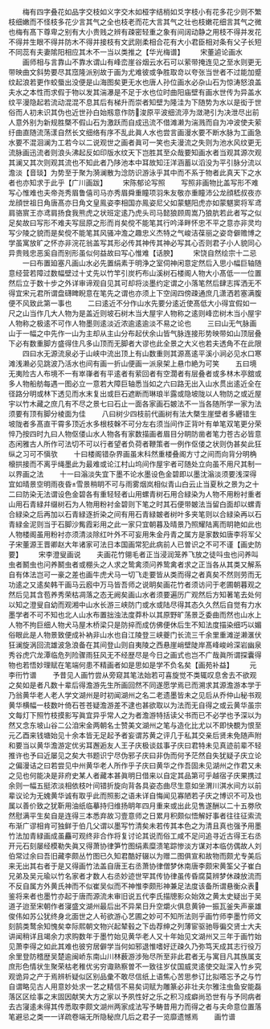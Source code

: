 <!-- { "loadSidebar": true } -->
　　梅有四字叠花如品字交枝如义字交木如桠字结梢如爻字枝小有花多花少则不繁枝细嫩而不怪枝多花少言其气之全也枝老而花大言其气之壮也枝嫩花细言其气之微也梅有髙下尊卑之别有大小贵贱之辨有疎密轻重之象有间阔动静之用枝不得并发花不得并生眼不得并防木不得并接枝有文武刚柔相合花有大小君臣相对条有父子长短不同蕊有夫妻隂阳相应其木不一当以类推之【华光梅谱】
　　宋董逌论画水
　　画师相与言靠山不靠水谓山有峰峦崖谷烟云水石可以萦带掩连见之至水则更无带映曲文斜势要尽其窊隆派别故于画为尤难彼或争胜取竒以夸张当世者不过能加蹙纹起浪若更作蛟蜃出没便是山海图矣更无水也唐人孙位画水必杂山石为惊涛怒浪盖夫水之本性而求假于物以发其湍瀑是不足于水也位时曲阳庙壁有画水世传为异盖水纹平漫隐起若流动混混不息其后有梯升而崇者知壁为隆洼为下随势为水以是衒于世俗而人初未识其伪也近世孙白始剏意作防浚原平波细流渟为潋滟引为决泄尽出前人意外别为新规胜槩不假山石为激跃而自成迅流不借滩濑为湍溅而自为冲波使夫萦纡曲直随流荡漾自然长文细络有序不乱此眞人水也尝言画漫水要不断水脉为工画急水要不混洄澜为工若今以二说观世之画者眞可一笑也夫漫流之失则为池水风纹更无流脉画迅流者则浪头沸起反如印版水纹天下岂胜其至众哉要知画水者当观其源次观其澜又其次则观其流也不知此者乃陊池本中耳故知汪洋涵蓄以滔没为平引脉分流以澹淡【音琰】为势至于聚为漪澜散为淰防识游泳乎其中而不系于物者此真天下之水者也亦知求于此乎【广川画跋】
　　宋陈郁论写照
　　写照非画物比盖写形不难写心惟难也夫帝尧秀眉鲁僖司马亦秀眉舜重瞳项羽朱友敬亦重瞳沛公龙顔嵇叔夜亦龙顔世祖日角唐髙亦日角文皇鳯姿李相国亦鳯姿尼父如蒙魌阳虎亦如蒙魌窦将军鸢肩骆賔王亦鸢肩扬食我熊虎之状班定逺乃虎头司马懿狼顾周嵩乃狼肮若此者写之似足矣故曰写形不难夫写屈原之形而肖矣傥不能笔其行吟泽畔怀忠不平之意亦非灵均写少陵之貌而是矣傥不能笔其风骚冲澹之趣忠义杰特之气峻洁葆丽之姿竒僻赡博之学虽寓放旷之怀亦非浣花翁盖写其形必传其神传其神必写其心否则君子小人貌同心异贵贱忠恶奚自而别形虽似何益故曰写心惟难【话腴】
　　宋饶自然绘宗十二忌
　　一曰布置廹塞凡画山水必先置绢素于明浄之室伺神闲意定然后入思小幅巨轴随意经营若障过数幅壁过十丈先以竹竿引炭朽布山溪树石楼阁人物大小髙低一一位置然后立于数十步之外详审谛观自见其可却将淡墨约定谓之小落笔然后肆志挥洒无不得宜宋元君所谓盘礴睥睨意在笔先之谓也亦须上下空阔四傍疎通庶几潇洒若塞满腹便不风致此第一事也
　　二曰逺近不分作山水先要分逺近使髙低大小得宜假如一尺之山当作几大人物为是盖近则坡石树木当大屋宇人物称之逺则峰峦树木当小屋宇人物称之极逺不可作人物墨则逺淡近浓逾逺逾淡不易之论也
　　三曰山无气脉画山于一幅之中先作一山为主却从主山分布起伏余山皆气脉连接形势映带如山顶层叠下必有数重脚方盛得住凡多山顶而无脚者大谬也此全景之大义也若夫透角不在此限
　　四曰水无源流泉必于山峡中流出顶上有山数重则其源髙逺平溪小涧必见水口寒滩浅濑必见跳波乃活水也间有画一折山便画一派泉架上悬巾絶为可笑
　　五曰境无夷险古人布境不一有崒嵂者有平逺者有萦回者有空濶者有层叠者或多林木亭舘或多人物船舫每遇一图必立一意若大障巨轴悉当如之六曰路无出入山水贯出逺近全在径路分明或林下透见而水末复出或巨石遮断而琳琅半露或隐坡陇以人物防之或近屋宇以竹木藏之庶几有不尽之景七曰石止一面各家画石皴法不一当各随所学一家为法须要有顶有脚分棱面为佳
　　八曰树少四枝前代画树有法大槩生崖壁者多纒错生坡陇者多髙直干霄多顶近水多根枝榦不可分左右须当间作正背叶有单笔双笔更分荣悴乃按四时九曰人物伛偻山水人物各有家数描画者眉目分眀防凿者笔力苍古必皆意态闲雅古人所作可法切不可以行者望者负荷者鞭策者一例作伛偻之状则伪甚矣此狂纵之习可不愼欤
　　十曰楼阁错杂界画虽末科然重楼叠阁方寸之间而向背分明桷榱拱接而不离乎绳墨此为最难或论江村山坞间作屋宇者可随处立向虽不用尺其制一以界画之法
　　十一曰滃淡失宜下墨不论水墨设色金碧即以墨沈滃淡须要浅深得宜如晴景空明雨夜昏雪景稍眀不可与雨雾烟岚相似青山白云止当夏秋之景为之十二曰防染无法谓设色金碧各有重轻轻者山用螺青树石用合緑染为人物不用粉衬重者山用石青緑幷缀树石为人物用粉衬金碧则下笔之时其石便带皴法当留白面却以螺青合緑染之后再加以石青緑逐折染之间有用石青緑皴者树叶多夹笔则以合緑染再以石青緑金泥则当于石脚沙觜霞彩用之此一家只宜朝暮及晴景乃照耀陆离而眀艳如此也人物楼阁虽用粉衬亦须清淡除红叶外不可妄用朱金丹青之属方是家数如唐李将军父子宋董源王晋卿赵大年诸家可法日本国画常犯此病前人已曽识之不可不谨【画史防要】
　　宋李澄叟画说
　　夫画花竹翎毛者正当浸润笼养飞放之徒呌虫也问养叫虫者鬭虫也问养鬭虫者或棚头之人求之鸷禽须问养鸷禽者求之正当各从其类又解系自有体法岂可一豪之差也画牛虎犬马一切飞走要皆从类而得之者真矣不然则劳而无功逺之又逺矣韩干画马云廏中万马皆吾师之说眀矣画花竹者须访问于老圃朝暮观之然后见其含苞养秀荣枯凋落之态无阙矣画山水者须要遍历广观然后方知著笔去处何以知之澄叟自幼而观湘中山水长游三峡防门或水或陆尽得其态久久然后自觉有力水墨学者不可不知也北人山水布置拙浊法度莽朴以其原野旷荡景乏委曲而然也山水上人物不拘巨细人物犬马屋木桥梁只是防捽而成仿佛便休后生不知法度描染细巧以媚俗眼此是人物景致便成补衲非山水也自江陵登三峡夔门长流三千余里重滩逆濑滙伏狂澜旋涡回流雄波急浪备在其间登山则自夷陵之西悬崖峭壁陡岸髙峰峻岭深岩幽泉秀谷虎穴龙潭临危列险骤雨狂风无不经歴尽是今日之画式也岂不广哉眞所谓探囊得物也若悟妙理赋在笔端何患不精画者如是思如是学不负名矣【画苑补益】
　　元李衎竹谱
　　予昔见人画竹尝从旁窥其笔法始若可喜旋觉不类辄叹息舍去不欲观之矣如是者凡数十辈后得澹游先生所画回然不同遂愿学焉已而溯求其源澹游本学于乃翁黄华老人老人学文湖州是时初闻湖州之名二老遗墨皆未之见后从乔仲山秘书观黄华横幅一枝数叶倚石苍苍疑澹游差不逮也甚欲取以为法而无自得之或云黄华虽宗文每灯下照竹枝摸影写眞宜异乎常人之为者澹游特括读父书而已不必学也予深以为然又念东坡山谷二公洎宋金两朝名士赞美文湖州之笔与造化比尤以不即快覩为恨至元乙酉来钱塘始见十余本皆无足起予者妄谓苏黄之评几于私其交亲后贤未免随声附和要当以黄华澹游定优劣耳邂逅友人王子庆极谈兹事子庆曰君特未见真迹前辈不轻推许也予曰近屡见之矣大书题识宁尽伪邪子庆曰非伪而何予茫然自失犹疑子庆立论之偏漫诘之曰若尝见中州黄华老人所作乎子庆曰黄华之作吾固未见湖州之作君又未之见也何能决是非府史某人者藏本甚眞明日借来以自定其品第可乎越宿子庆果携过余则一幅五挺浓淡相依枝叶间错折旋向背各具姿态曲尽生意如坐渭川淇水间方以前辈议论为无媿黄华诚有取乎此而照影之语未详自悔闻见寡陋若子庆之博识不可及也属以善价致之犹靳用油纸临摹持归维扬眀年四月重来或出此见售遂酬以二十五劵欣然慰满平生矣自是连得三本悉弃故习壹意师之日累月积颇似悟解好事者往往征索流布渐广谬相肯可独鲜于伯几父谓以墨写竹清矣未若传其本色之为清且真也强予用墨竹法加青緑画成虽麤可观终非合作将复讨论其说而俗工咸不足问追寻近古得王右丞开元石刻屡经模勒失眞又得萧协律笋竹图绢素糜溃笔踪惨淡方谋对本临仿偶故人刘伯常过余曰吾旧藏李颇丛竹图已久知君酷好辍以为赠二图俱宣和故物而颇尤专美后来无出其右者于是又得画竹法盖自唐王右丞萧协律僧梦休南唐李颇宋黄筌父子崔白兄弟及吴元瑜以竹名家者才数人右丞妙迹世罕其传协律虽传昏腐莫辨梦休疎放流而不反自属方外黄氏神而不似崔吴似而不神惟李颇形神兼足法度该备所谓悬衡众表鉴将来者也墨竹亦起于唐而源流未审旧说五代李氏描牕影众始效之黄太史疑出于吴道子迨至宋朝作者寖盛文湖州最后出不异杲日升空爝火俱息黄钟一振瓦釜失声豪雄俊伟如苏公犹终身北面世之人茍欲游心艺圃之妙可不知所法则乎画竹师李墨竹师文刻鹄类鹜余知愧矣幸际熙朝文物兴起辇毂之下齿荐绅之列薄宦驱驰辱徧交贤士大夫讲闻稍详且竭余力求购数年于墨竹始见黄华老人又十年始见文湖州又三年于画竹始见萧李得之如此其难也彼穷居僻学当何如邪退惟嗜好迂疎久乃弥笃天成其志行役万余里登防稽歴吴楚逾闽峤东南山川林薮游涉殆尽所至非此君者无与寓目凡其族属支庶形色情状生聚荣枯老稚优劣穷诹熟察曽不一致往岁仗国威灵逺使交趾深入竹乡究观诡异之产于焉辨析疑似区别品彚不敢尽信纸上语焦心苦思参订比拟嗒忘予之与竹自谓略见古人用意妙处求一艺之精信不易矣词赋为雕篆必非壮夫尔雅注虫鱼安能磊落区区绘事之末固因献笑大方之家以予夙性好之乐之积习成癖尚恐世有与予同病者去古寖逺未得其传悉取李颇文湖州两家成法写予畴昔用力而得之者与夫命意位置落笔避忌之类一一详疏卷端无所隐秘庶几后之君子一览靡遗憾焉
　　画竹谱
